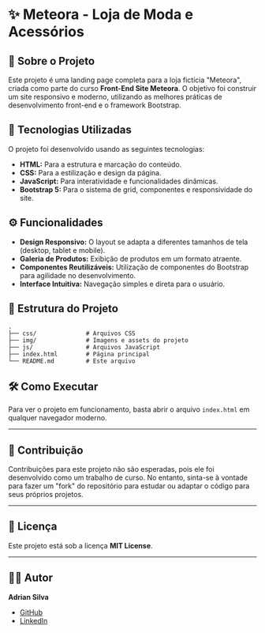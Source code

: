 # ✨ Meteora - Loja de Moda e Acessórios

## 📖 Sobre o Projeto

Este projeto é uma landing page completa para a loja fictícia "Meteora", criada como parte do curso **Front-End Site Meteora**. O objetivo foi construir um site responsivo e moderno, utilizando as melhores práticas de desenvolvimento front-end e o framework Bootstrap.

## 🚀 Tecnologias Utilizadas

O projeto foi desenvolvido usando as seguintes tecnologias:

  * **HTML:** Para a estrutura e marcação do conteúdo.
  * **CSS:** Para a estilização e design da página.
  * **JavaScript:** Para interatividade e funcionalidades dinâmicas.
  * **Bootstrap 5:** Para o sistema de grid, componentes e responsividade do site.

## ⚙️ Funcionalidades

  * **Design Responsivo:** O layout se adapta a diferentes tamanhos de tela (desktop, tablet e mobile).
  * **Galeria de Produtos:** Exibição de produtos em um formato atraente.
  * **Componentes Reutilizáveis:** Utilização de componentes do Bootstrap para agilidade no desenvolvimento.
  * **Interface Intuitiva:** Navegação simples e direta para o usuário.

## 📂 Estrutura do Projeto

```
.
├── css/              # Arquivos CSS
├── img/              # Imagens e assets do projeto
├── js/               # Arquivos JavaScript
├── index.html        # Página principal
└── README.md         # Este arquivo
```

## 🛠️ Como Executar

Para ver o projeto em funcionamento, basta abrir o arquivo `index.html` em qualquer navegador moderno.

-----

## 🤝 Contribuição

Contribuições para este projeto não são esperadas, pois ele foi desenvolvido como um trabalho de curso. No entanto, sinta-se à vontade para fazer um "fork" do repositório para estudar ou adaptar o código para seus próprios projetos.

-----

## 📄 Licença

Este projeto está sob a licença **MIT License**.

-----

## 👨‍💻 Autor

**Adrian Silva**

  * [GitHub](https://www.google.com/search?q=https://github.com/silvaadrian)
  * [LinkedIn](https://www.google.com/search?q=https://www.linkedin.com/in/seu-linkedin-aqui/)
